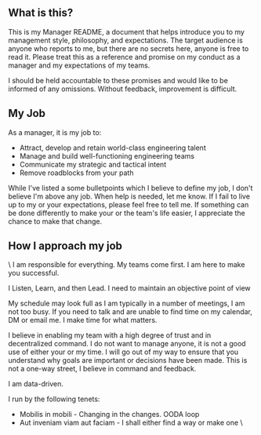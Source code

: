 ## What is this?
This is my Manager README, a document that helps introduce you to my management style, philosophy, and expectations. The target audience is anyone who reports to me, but there are no secrets here, anyone is free to read it. Please treat this as a reference and promise on my conduct as a manager and my expectations of my teams.

I should be held accountable to these promises and would like to be informed of any omissions. Without feedback, improvement is difficult.

## My Job
As a manager, it is my job to:
* Attract, develop and retain world-class engineering talent 
* Manage and build well-functioning engineering teams
* Communicate my strategic and tactical intent
* Remove roadblocks from your path

While I've listed a some bulletpoints which I believe to define my job, I don't believe I'm above any job. When help is needed, let me know. If I fail to live up to my or your expectations, please feel free to tell me. If something can be done differently to make your or the team's life easier, I appreciate the chance to make that change.

## How I approach my job
\\<DRAFT>
I am responsible for everything.
My teams come first. I am here to make you successful.

I Listen, Learn, and then Lead. I need to maintain an objective point of view

My schedule may look full as I am typically in a number of meetings, I am not too busy. If you need to talk and are unable to find time on my calendar, DM or email me. I make time for what matters.

I believe in enabling my team with a high degree of trust and in decentralized command. I do not want to manage anyone, it is not a good use of either your or my time. I will go out of my way to ensure that you understand why goals are important or decisions have been made. This is not a one-way street, I believe in command and feedback.

I am data-driven.

I run by the following tenets:

* Mobilis in mobili - Changing in the changes. OODA loop
* Aut inveniam viam aut faciam - I shall either find a way or make one
\\</DRAFT>
